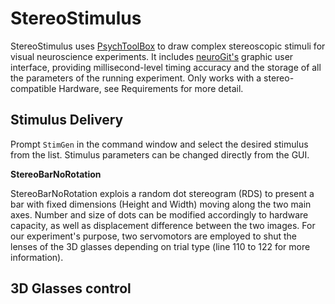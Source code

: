 # StereoStimulus

StereoStimulus uses [PsychToolBox](http://psychtoolbox.org/) to draw complex stereoscopic stimuli for visual neuroscience experiments. It includes [neuroGit's](https://github.com/mscaudill/neurogit) graphic user interface, providing millisecond-level timing accuracy and the storage of all the parameters of the running experiment. 
Only works with a stereo-compatible Hardware, see Requirements for more detail.

## Stimulus Delivery

Prompt `StimGen` in the command window and select the desired stimulus from the list. Stimulus parameters can be changed directly from the GUI.

**StereoBarNoRotation**

StereoBarNoRotation explois a random dot stereogram (RDS) to present a bar with fixed dimensions (Height and Width) moving along the two main axes. Number and size of dots can be modified accordingly to hardware capacity, as well as displacement difference between the two images. For our experiment's purpose, two servomotors are employed to shut the lenses of the 3D glasses depending on trial type (line 110 to 122 for more information).

## 3D Glasses control
